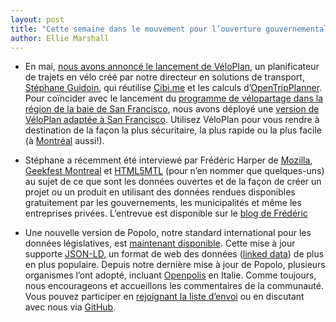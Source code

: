 ```yaml
---
layout: post
title: "Cette semaine dans le mouvement pour l’ouverture gouvernementale..."
author: Ellie Marshall
---
```

- En mai, [nous avons annoncé le lancement de VéloPlan](http://blogue.nordouvert.ca/2013/05/10/cette-semaine-a-gouvernement-ouvert/), un planificateur de trajets en vélo créé par notre directeur en solutions de transport, [Stéphane Guidoin](http://nordouvert.ca/equipe/), qui réutilise [Cibi.me](http://cibi.me) et les calculs d’[OpenTripPlanner](https://github.com/openplans/OpenTripPlanner/wiki). Pour coïncider avec le lancement du [programme de vélopartage dans la région de la baie de San Francisco](http://bayareabikeshare.com/), nous avons déployé une [version de VéloPlan adaptée à San Francisco](http://sf.veloplan.net/). Utilisez VéloPlan pour vous rendre à destination de la façon la plus sécuritaire, la plus rapide ou la plus facile (à [Montréal](http://veloplan.net/) aussi!).

- Stéphane a récemment été interviewé par Frédéric Harper de [Mozilla](http://www.mozilla.com), [Geekfest Montreal](http://geekfestmtl.com/) et [HTML5MTL](http://www.meetup.com/HTML5mtl/) (pour n’en nommer que quelques-uns) au sujet de ce que sont les données ouvertes et de la façon de créer un projet ou un produit en utilisant des données rendues disponibles gratuitement par les gouvernements, les municipalités et même les entreprises privées. L’entrevue est disponible sur le [blog de Frédéric](http://outofcomfortzone.net/2013/08/26/make-web-war-tv-open-data-stephane-guidoin)

- Une nouvelle version de Popolo, notre standard international pour les données législatives, est [maintenant disponible](http://www.popoloproject.com). Cette mise à jour supporte [JSON-LD](http://json-ld.org/), un format de web des données ([linked data](http://en.wikipedia.org/wiki/Linked_data)) de plus en plus populaire. Depuis notre dernière mise à jour de Popolo, plusieurs organismes l’ont adopté, incluant [Openpolis](http://www.openpolis.it/) en Italie. Comme toujours, nous encourageons et accueillons les commentaires de la communauté. Vous pouvez participer en [rejoignant la liste d’envoi](http://lists.w3.org/Archives/Public/public-opengov/) ou en discutant avec nous via [GitHub](https://github.com/opennorth/popolo-spec/issues).